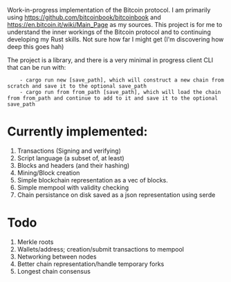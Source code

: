 Work-in-progress implementation of the Bitcoin protocol. 
I am primarily using https://github.com/bitcoinbook/bitcoinbook and https://en.bitcoin.it/wiki/Main_Page as my sources. 
This project is for me to understand the inner workings of the Bitcoin protocol and to continuing developing my Rust skills.
Not sure how far I might get (I'm discovering how deep this goes hah)

The project is a library, and there is a very minimal in progress client CLI that can be run with:
```
    - cargo run new [save_path], which will construct a new chain from scratch and save it to the optional save_path
    - cargo run from from_path [save_path], which will load the chain from from_path and continue to add to it and save it to the optional save_path
```

# Currently implemented:
1. Transactions (Signing and verifying)
2. Script language (a subset of, at least)
3. Blocks and headers (and their hashing)
4. Mining/Block creation
5. Simple blockchain representation as a vec of blocks.
6. Simple mempool with validity checking
7. Chain persistance on disk saved as a json representation using serde

# Todo
1. Merkle roots
2. Wallets/address; creation/submit transactions to mempool
3. Networking between nodes
4. Better chain representation/handle temporary forks
5. Longest chain consensus
